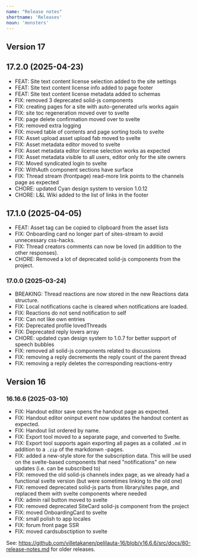 ```yaml
---
name: "Release notes"
shortname: 'Releases'
noun: 'monsters'
---
```

## Version 17

## 17.2.0 (2025-04-23)
- FEAT: Site text content license selection added to the site settings
- FEAT: Site text content license info added to page footer
- FEAT: Site text content license metadata added to schemas
- FIX: removed 3 deprecated solid-js components
- FIX: creating pages for a site with auto-generated urls works again
- FIX: site toc regeneration moved over to svelte
- FIX: page delete confirmation moved over to svelte
- FIX: removed extra logging
- FIX: moved table of contents and page sorting tools to svelte
- FIX: Asset upload asset upload fab moved to svelte
- FIX: Asset metadata editor moved to svelte
- FIX: Asset metadata editor license selection works as expected
- FIX: Asset metadata visible to all users, editor only for the site owners
- FIX: Moved syndicated login to svelte
- FIX: WithAuth component sections have surface
- FIX: Thread stream (frontpage) read-more link points to the channels page as expected
- CHORE: updated Cyan design system to version 1.0.12
- CHORE: L&L Wiki added to the list of links in the footer

## 17.1.0 (2025-04-05)
- FEAT: Asset tag can be copied to clipboard from the asset lists
- FIX: Onboarding card no longer part of sites-stream to avoid unnecessary css-hacks.
- FIX: Thread creators comments can now be loved (in addition to the other responses).
- CHORE: Removed a lot of deprecated solid-js components from the project.

### 17.0.0 (2025-03-24)

- BREAKING: Thread reactions are now stored in the new Reactions data structure.
- FIX: Local notifications cache is cleared when notifications are loaded.
- FIX: Reactions do not send notification to self
- FIX: Can not like own entries
- FIX: Deprecated profile lovedThreads
- FIX: Deprecated reply lovers array
- CHORE: updated cyan design system to 1.0.7 for better support of speech bubbles
- FIX: removed all solid-js components related to discussions
- FIX: removing a reply decrements the reply count of the parent thread
- FIX: removing a reply deletes the corresponding reactions-entry

## Version 16

### 16.16.6 (2025-03-10)
- FIX: Handout editor save opens the handout page as expected.
- FIX: Handout editor oninput event now updates the handout content as expected.
- FIX: Handout list ordered by name.
- FIX: Export tool moved to a separate page, and converted to Svelte.
- FIX: Export tool supports again exporting all pages as a collated `.md` in addition to a `.zip` of the markdonwn -pages.
- FIX: added a new-style store for the subscription data. This will be used on the svelte-based components that need "notifications" on new updates (i.e. can be subscribed to)
- FIX: removed the old solid-js channels index page, as we already had a functional svelte version (but were sometimes linking to the old one)
- FIX: removed deprecated solid-js parts from library/sites page, and replaced them with svelte components where needed
- FIX: admin rail button moved to svelte
- FIX: removed deprecated SiteCard solid-js component from the project
- FIX: moved OnboardingCard to svelte
- FIX: small polish to app locales
- FIX: forum front page SSR
- FIX: moved cardsubsctiption to svelte

See: https://github.com/villetakanen/pelilauta-16/blob/v16.6.6/src/docs/80-release-notes.md for older releases.

